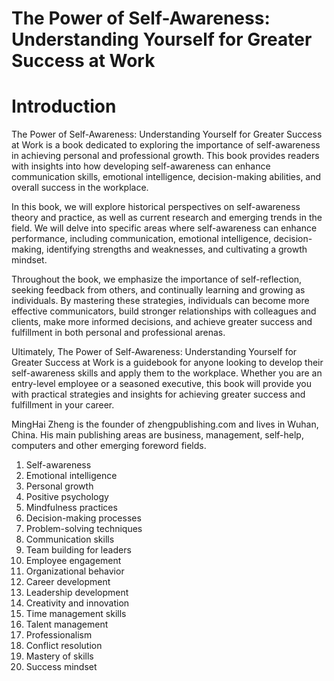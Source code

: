 # The Power of Self-Awareness: Understanding Yourself for Greater Success at Work

# Introduction

The Power of Self-Awareness: Understanding Yourself for Greater Success at Work is a book dedicated to exploring the importance of self-awareness in achieving personal and professional growth. This book provides readers with insights into how developing self-awareness can enhance communication skills, emotional intelligence, decision-making abilities, and overall success in the workplace.

In this book, we will explore historical perspectives on self-awareness theory and practice, as well as current research and emerging trends in the field. We will delve into specific areas where self-awareness can enhance performance, including communication, emotional intelligence, decision-making, identifying strengths and weaknesses, and cultivating a growth mindset.

Throughout the book, we emphasize the importance of self-reflection, seeking feedback from others, and continually learning and growing as individuals. By mastering these strategies, individuals can become more effective communicators, build stronger relationships with colleagues and clients, make more informed decisions, and achieve greater success and fulfillment in both personal and professional arenas.

Ultimately, The Power of Self-Awareness: Understanding Yourself for Greater Success at Work is a guidebook for anyone looking to develop their self-awareness skills and apply them to the workplace. Whether you are an entry-level employee or a seasoned executive, this book will provide you with practical strategies and insights for achieving greater success and fulfillment in your career.

MingHai Zheng is the founder of zhengpublishing.com and lives in Wuhan, China. His main publishing areas are business, management, self-help, computers and other emerging foreword fields.



1. Self-awareness
2. Emotional intelligence
3. Personal growth
4. Positive psychology
5. Mindfulness practices
6. Decision-making processes
7. Problem-solving techniques
8. Communication skills
9. Team building for leaders
10. Employee engagement
11. Organizational behavior
12. Career development
13. Leadership development
14. Creativity and innovation
15. Time management skills
16. Talent management
17. Professionalism
18. Conflict resolution
19. Mastery of skills
20. Success mindset

